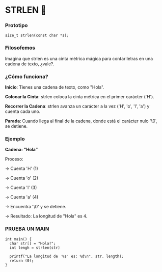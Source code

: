 # STRLEN 📏
### Prototipo
``` size_t strlen(const char *s); ```

### Filosofemos
Imagina que strlen es una cinta métrica mágica para contar letras en una cadena de texto, ¿vale?.

### ¿Cómo funciona?

**Inicio**: Tienes una cadena de texto, como "Hola".

**Colocar la Cinta**: strlen coloca la cinta métrica en el primer carácter ('H').

**Recorrer la Cadena**: strlen avanza un carácter a la vez ('H', 'o', 'l', 'a') y cuenta cada uno.

**Parada**: Cuando llega al final de la cadena, donde está el carácter nulo '\0', se detiene.

###  Ejemplo

**Cadena: "Hola"**

Proceso:

-> Cuenta 'H' (1)

-> Cuenta 'o' (2)

-> Cuenta 'l' (3)

-> Cuenta 'a' (4)

-> Encuentra '\0' y se detiene.

-> Resultado: La longitud de "Hola" es 4.

### PRUEBA UN MAIN
```
int main() {
  char str[] = "Hola!";
  int lengh = strlen(str)

  printf("La longitud de '%s' es: %d\n", str, length);
  return (0);
}
```
